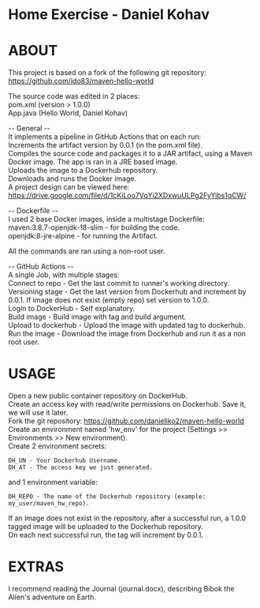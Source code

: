 # Home Exercise - Daniel Kohav

# ABOUT
This project is based on a fork of the following git repository:  
https://github.com/ido83/maven-hello-world  
  
The source code was edited in 2 places:  
pom.xml (version > 1.0.0)  
App.java (Hello World, Daniel Kohav)  
  
-- General --  
It implements a pipeline in GitHub Actions that on each run:  
Increments the artifact version by 0.0.1 (in the pom.xml file).  
Compiles the source code and packages it to a JAR artifact, using a Maven Docker image. The app is ran in a JRE based image.  
Uploads the image to a Dockerhub repository.  
Downloads and runs the Docker image.  
A project design can be viewed here:  
https://drive.google.com/file/d/1cKiLoo7VqYi2XDxwuULPg2FyYibs1qCW/  
  

-- Dockerfile --  
I used 2 base Docker images, inside a multistage Dockerfile:  
maven:3.8.7-openjdk-18-slim - for building the code.  
openjdk:8-jre-alpine - for running the Artifact.  
  
All the commands are ran using a non-root user.  
  
  
-- GitHub Actions --  
A single Job, with multiple stages:  
Connect to repo - Get the last commit to runner's working directory.  
Versioning stage - Get the last version from Dockerhub and increment by 0.0.1. If image does not exist (empty repo) set version to 1.0.0.  
Login to DockerHub - Self explanatory.  
Build image - Build image with tag and build argument.  
Upload to dockerhub - Upload the image with updated tag to dockerhub.  
Run the image - Download the image from Dockerhub and run it as a non root user.
  
  
# USAGE  
Open a new public container repository on DockerHub.  
Create an access key with read/write permissions on Dockerhub. Save it, we will use it later.  
Fork the git repository: https://github.com/danieliko2/maven-hello-world  
Create an environment named 'hw_env' for the project (Settings >> Environments >> New environment).  
Create 2 environment secrets:
```
DH_UN - Your Dockerhub Username.  
DH_AT - The access key we just generated.  
```
and 1 environment variable:  
```
DH_REPO - The name of the Dockerhub repository (example: my_user/maven_hw_repo).  
```

If an image does not exist in the repository, after a successful run, a 1.0.0 tagged image will be uploaded to the Dockerhub repository.  
On  each next successful run, the tag will increment by 0.0.1.  
  
# EXTRAS  
I recommend reading the Journal (journal.docx), describing Bibok the Alien's adventure on Earth.  
